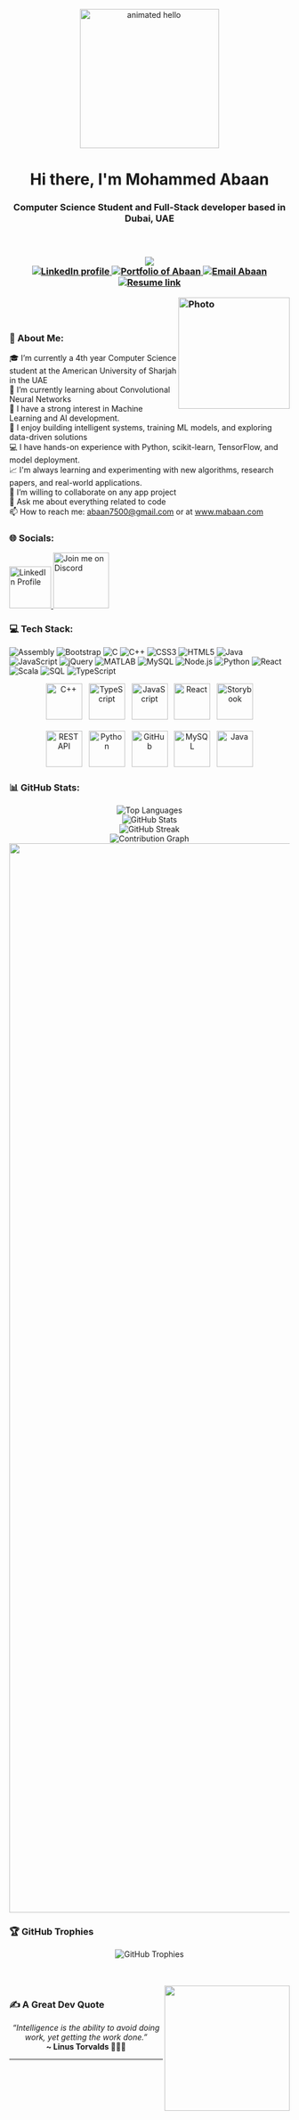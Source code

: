 <!-- Centered waving hello GIF -->
<p align="center">
      <img 
        src="https://github.com/Anmol-Baranwal/Cool-GIFs-For-GitHub/assets/74038190/9be4d344-6782-461a-b5a6-32a07bf7b34e" 
        width="250" 
        alt="animated hello" 
  </p>
      
<!-- Header introduction -->
<h1 align="center">Hi there, I'm Mohammed Abaan </h1>
<h3 align="center">Computer Science Student and Full-Stack developer based in Dubai, UAE<h3>
<br>
<!-- Visitor badge and contact links -->
<p align="center">
  <img src="https://api.visitorbadge.io/api/visitors?path=https%3A%2F%2Fgithub.com%2Fmabaan%2Fmabaan&label=VISITORS&labelColor=%23000&countColor=%230A0209" /><br>
  <a href="https://www.linkedin.com/in/mohammed-abaan-0245ba289/">
  <img src="https://img.shields.io/badge/LinkedIn-d5d5d5?style=for-the-badge&logo=linkedin&logoColor=0A0209" alt="LinkedIn profile" />
</a>

<a href="https://mabaan.com/?i=1">
  <img src="https://img.shields.io/badge/portfolio-d5d5d5?style=for-the-badge&logo=internet-explorer&logoColor=0A0209" alt="Portfolio of Abaan" />
</a>

<a href="mailto:abaan7500@gmail.com">
  <img src="https://img.shields.io/badge/Gmail-d5d5d5?style=for-the-badge&logo=gmail&logoColor=0A0209" alt="Email Abaan" />
</a>

<a href="https://mabaan.com/Mohammed%20Abaan%20Resume.pdf">
  <img src="https://img.shields.io/badge/Resume-d5d5d5?style=for-the-badge&logo=readthedocs&logoColor=0A0209" alt="Resume link" />
</a>
</p>

<img align="right" src="https://github.com/user-attachments/assets/bcc48ddc-d4d6-4aea-8332-6b59761313ad" alt="Photo" width=200px><br /><br />

<!-- About section with emojis -->
### 💫 About Me:
🎓 I’m currently a 4th year Computer Science student at the American University of Sharjah in the UAE<br>🌱 I’m currently learning about Convolutional Neural Networks<br> 🔭 I have a strong interest in Machine Learning and AI development. <br> 🧠 I enjoy building intelligent systems, training ML models, and exploring data-driven solutions <br>💻 I have hands-on experience with Python, scikit-learn, TensorFlow, and model deployment. <br> 📈 I'm always learning and experimenting with new algorithms, research papers, and real-world applications. <br>
👯 I’m willing to collaborate on any app project<br>💬 Ask me about everything related to code<br>📫 How to reach me: abaan7500@gmail.com or at www.mabaan.com<br>

<!-- Social icons with animation -->
### 🌐 Socials:
<a href="https://www.linkedin.com/in/mohammed-abaan-0245ba289/" target="_blank">
  <img src="https://user-images.githubusercontent.com/74038190/235294012-0a55e343-37ad-4b0f-924f-c8431d9d2483.gif" width="75" alt="LinkedIn Profile" />
</a>
<a href="https://discord.gg/8PbrByhYqF" target="_blank">
  <img src="https://user-images.githubusercontent.com/74038190/235294015-47144047-25ab-417c-af1b-6746820a20ff.gif" width="100" alt="Join me on Discord" />
</a>
<br>


<!-- Tech stack badges section -->
### 💻 Tech Stack:
<!-- Badges for each language and tool -->
<!-- These showcase your development skills visually using shields.io -->
![Assembly](https://img.shields.io/badge/-x86%20Assembly-555555?style=for-the-badge)
![Bootstrap](https://img.shields.io/badge/-Bootstrap-563D7C?style=for-the-badge&logo=bootstrap&logoColor=white)
![C](https://img.shields.io/badge/-C-A8B9CC?style=for-the-badge&logo=c&logoColor=black)
![C++](https://img.shields.io/badge/-C++-00599C?style=for-the-badge&logo=c%2B%2B&logoColor=white)
![CSS3](https://img.shields.io/badge/-CSS3-1572B6?style=for-the-badge&logo=css3&logoColor=white)
![HTML5](https://img.shields.io/badge/-HTML5-E34F26?style=for-the-badge&logo=html5&logoColor=white)
![Java](https://img.shields.io/badge/-Java-007396?style=for-the-badge&logo=java&logoColor=white)
![JavaScript](https://img.shields.io/badge/-JavaScript-F7DF1E?style=for-the-badge&logo=javascript&logoColor=black)
![jQuery](https://img.shields.io/badge/-jQuery-0769AD?style=for-the-badge&logo=jquery&logoColor=white)
![MATLAB](https://img.shields.io/badge/-MATLAB-0076A8?style=for-the-badge&logo=mathworks&logoColor=white)
![MySQL](https://img.shields.io/badge/-MySQL-4479A1?style=for-the-badge&logo=mysql&logoColor=white)
![Node.js](https://img.shields.io/badge/-Node.js-339933?style=for-the-badge&logo=node.js&logoColor=white)
![Python](https://img.shields.io/badge/-Python-3776AB?style=for-the-badge&logo=python&logoColor=white)
![React](https://img.shields.io/badge/-React-20232A?style=for-the-badge&logo=react&logoColor=61DAFB)
![Scala](https://img.shields.io/badge/-Scala-DC322F?style=for-the-badge&logo=scala&logoColor=white)
![SQL](https://img.shields.io/badge/-SQL-4479A1?style=for-the-badge&logo=postgresql&logoColor=white)
![TypeScript](https://img.shields.io/badge/-TypeScript-3178C6?style=for-the-badge&logo=typescript&logoColor=white)
<!-- Tech icons from techstack-generator.vercel.app -->
<p align="center">
  <img src="https://techstack-generator.vercel.app/cpp-icon.svg" alt="C++" width="65" height="65" />
  &nbsp;
  <img src="https://techstack-generator.vercel.app/ts-icon.svg" alt="TypeScript" width="65" height="65" />
  &nbsp;
  <img src="https://techstack-generator.vercel.app/js-icon.svg" alt="JavaScript" width="65" height="65" />
  &nbsp;
  <img src="https://techstack-generator.vercel.app/react-icon.svg" alt="React" width="65" height="65" />
  &nbsp;
  <img src="https://techstack-generator.vercel.app/storybook-icon.svg" alt="Storybook" width="65" height="65" />
  <br><br>
  <img src="https://techstack-generator.vercel.app/restapi-icon.svg" alt="REST API" width="65" height="65" />
  &nbsp;
  <img src="https://techstack-generator.vercel.app/python-icon.svg" alt="Python" width="65" height="65" />
  &nbsp;
  <img src="https://techstack-generator.vercel.app/github-icon.svg" alt="GitHub" width="65" height="65" />
  &nbsp;
  <img src="https://techstack-generator.vercel.app/mysql-icon.svg" alt="MySQL" width="65" height="65" />
  &nbsp;
  <img src="https://techstack-generator.vercel.app/java-icon.svg" alt="Java" width="65" height="65" />
</p>

<!-- GitHub stats section -->
### 📊 GitHub Stats:
<div align="center">
  <!-- Language stats -->
  <img src="https://github-readme-stats.vercel.app/api/top-langs/?username=mabaan&theme=dark&hide_border=true&include_all_commits=true&count_private=true&layout=compact" alt="Top Languages" /><br>
  <!-- GitHub overview -->
  <img src="https://github-readme-stats.vercel.app/api?username=mabaan&theme=merko&show_icons=true" alt="GitHub Stats" /><br>
  <!-- GitHub Streaks -->
<img src="https://github-readme-streak-stats-eight.vercel.app/?user=mabaan&theme=tokyonight" alt="GitHub Streak" /><br>
  <!-- Contribution graph -->
  <img src="https://github-readme-activity-graph.vercel.app/graph?username=mabaan&bg_color=161b22&color=ffffff&line=d5d5d5&point=a76c6c&area=true&hide_border=true&hide_title=true" alt="Contribution Graph" />
</div>

<!-- Horizontal divider -->
<img src="https://www.animatedimages.org/data/media/562/animated-line-image-0184.gif" width="1920" />

<!-- Trophy section using vercel trophy API -->
### 🏆 GitHub Trophies
<p align="center">
  <img 
    src="https://github-trophies.vercel.app/?username=mabaan&theme=discord&no-frame=true&no-bg=true&margin-w=4&title=MultiLanguage,LongTimeUser,Issues,Commits,PullRequest,Repositories,Stars,Followers&row=2&column=4" 
    alt="GitHub Trophies" 
  />
</p>

<!-- Decorative dev gif + quote -->
<br><br>
<img align="right" src="https://user-images.githubusercontent.com/74038190/225813708-98b745f2-7d22-48cf-9150-083f1b00d6c9.gif" width="225">

<!-- Inspirational quote -->
### ✍️ A Great Dev Quote

<p align="center">
  <em>“Intelligence is the ability to avoid doing work, yet getting the work done.”</em><br>
  <strong>~ Linus Torvalds 🧔‍♂️🐧</strong>
</p>

<!-- End of file -->
---
